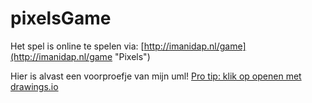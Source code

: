 # pixelsGame

Het spel is online te spelen via: 
[http://imanidap.nl/game](http://imanidap.nl/game "Pixels")

Hier is alvast een voorproefje van mijn uml!
[Pro tip: klik op openen met drawings.io](https://drive.google.com/file/d/0BywytjoP1W35YUFoNE5OTGZfZkU/view?usp=sharing "Pixels UML")

